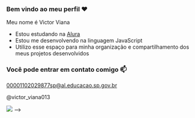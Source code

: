 ### Bem vindo ao meu perfil ❤️

Meu nome é Victor Viana

- Estou estudando na [Alura](https://www.alura.com.br)
- Estou me desenvolvendo na linguagem JavaScript
- Utilizo esse espaço para minha organização e compartilhamento dos meus projetos desenvolvidos

### Você pode entrar em contato comigo 📫

00001102029877sp@al.educacao.sp.gov.br

@victor_viana013

![](https://media1.tenor.com/m/9MdMaYVUxZYAAAAC/goku-peace.gif)
-->
